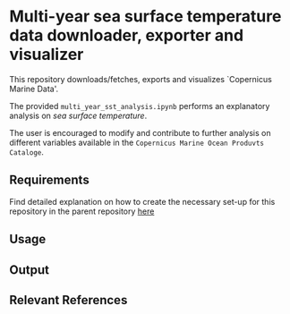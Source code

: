# Multi-year sea surface temperature data downloader, exporter and visualizer

This repository downloads/fetches, exports and visualizes `Copernicus Marine Data'.

The provided `multi_year_sst_analysis.ipynb` performs an explanatory analysis on *sea surface temperature*.

The user is encouraged to modify and contribute to further analysis on different variables available in the `Copernicus Marine Ocean Produvts Cataloge`.

## Requirements

Find detailed explanation on how to create the necessary set-up for this repository in the parent repository [here](https://github.com/moritzm99/hot-cold-spot-analysis-cm)

## Usage

## Output

## Relevant References
